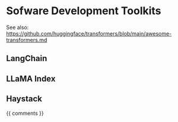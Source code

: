 # Sofware Development Toolkits

See also: https://github.com/huggingface/transformers/blob/main/awesome-transformers.md

## LangChain

## LLaMA Index

## Haystack

{{ comments }}

```{committers} sdk.md
```
